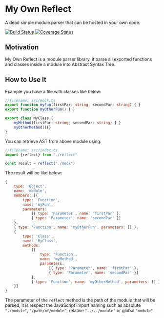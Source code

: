 # My Own Reflect
A dead simple module parser that can be hosted in your own code.

[![Build Status](https://travis-ci.org/ktutnik/my-own-reflect.svg?branch=master)](https://travis-ci.org/ktutnik/my-own-reflect)
[![Coverage Status](https://coveralls.io/repos/github/ktutnik/my-own-reflect/badge.svg?branch=master)](https://coveralls.io/github/ktutnik/my-own-reflect?branch=master)

## Motivation
My Own Reflect is a module parser library, it parse all exported functions and classes inside a module into Abstract Syntax Tree. 

## How to Use It
Example you have a file with classes like below:

```typescript
//filename: src/mock.ts
export function myFun(firstPar: string, secondPar: string) { }
export function myOtherFun() { }

export class MyClass {
    myMethod(firstPar: string, secondPar: string) { }
    myOtherMethod(){}
}
```
You can retrieve AST from above module using:

```typescript
//filename: src/index.ts
import {reflect} from "./reflect"

const result = reflect("./mock")
```

The result will be like below:

```javascript
{
    type: 'Object',
    name: 'module',
    members: [{
        type: 'Function',
        name: 'myFun',
        parameters:
            [{ type: 'Parameter', name: 'firstPar' },
            { type: 'Parameter', name: 'secondPar' }]
    },
    { type: 'Function', name: 'myOtherFun', parameters: [] },
    {
        type: 'Class',
        name: 'MyClass',
        methods:
            [{
                type: 'Function',
                name: 'myMethod',
                parameters:
                    [{ type: 'Parameter', name: 'firstPar' },
                    { type: 'Parameter', name: 'secondPar' }]
            },
            { type: 'Function', name: 'myOtherMethod', parameters: [] }]
    }]
}
```

The parameter of the `reflect` method is the path of the module that will be parsed, it is respect the JavaScript import naming such as absolute `"./module"`, `"/path/of/module"`, relative `"../../module"` or global `"module"`